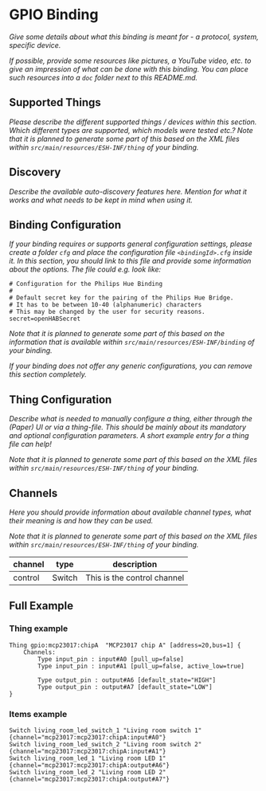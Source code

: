 # GPIO Binding

_Give some details about what this binding is meant for - a protocol, system, specific device._

_If possible, provide some resources like pictures, a YouTube video, etc. to give an impression of what can be done with this binding. You can place such resources into a `doc` folder next to this README.md._

## Supported Things

_Please describe the different supported things / devices within this section._
_Which different types are supported, which models were tested etc.?_
_Note that it is planned to generate some part of this based on the XML files within ```src/main/resources/ESH-INF/thing``` of your binding._

## Discovery

_Describe the available auto-discovery features here. Mention for what it works and what needs to be kept in mind when using it._

## Binding Configuration

_If your binding requires or supports general configuration settings, please create a folder ```cfg``` and place the configuration file ```<bindingId>.cfg``` inside it. In this section, you should link to this file and provide some information about the options. The file could e.g. look like:_

```
# Configuration for the Philips Hue Binding
#
# Default secret key for the pairing of the Philips Hue Bridge.
# It has to be between 10-40 (alphanumeric) characters
# This may be changed by the user for security reasons.
secret=openHABSecret
```

_Note that it is planned to generate some part of this based on the information that is available within ```src/main/resources/ESH-INF/binding``` of your binding._

_If your binding does not offer any generic configurations, you can remove this section completely._

## Thing Configuration

_Describe what is needed to manually configure a thing, either through the (Paper) UI or via a thing-file. This should be mainly about its mandatory and optional configuration parameters. A short example entry for a thing file can help!_

_Note that it is planned to generate some part of this based on the XML files within ```src/main/resources/ESH-INF/thing``` of your binding._

## Channels

_Here you should provide information about available channel types, what their meaning is and how they can be used._

_Note that it is planned to generate some part of this based on the XML files within ```src/main/resources/ESH-INF/thing``` of your binding._

| channel  | type   | description                  |
|----------|--------|------------------------------|
| control  | Switch | This is the control channel  |

## Full Example


### Thing example

```
Thing gpio:mcp23017:chipA  "MCP23017 chip A" [address=20,bus=1] {
    Channels:
        Type input_pin : input#A0 [pull_up=false]
        Type input_pin : input#A1 [pull_up=false, active_low=true]

        Type output_pin : output#A6 [default_state="HIGH"]
        Type output_pin : output#A7 [default_state="LOW"]
}

```

### Items example

```
Switch living_room_led_switch_1 "Living room switch 1"  {channel="mcp23017:mcp23017:chipA:input#A0"}
Switch living_room_led_switch_2 "Living room switch 2"  {channel="mcp23017:mcp23017:chipA:input#A1"}
Switch living_room_led_1 "Living room LED 1"  {channel="mcp23017:mcp23017:chipA:output#A6"}
Switch living_room_led_2 "Living room LED 2"  {channel="mcp23017:mcp23017:chipA:output#A7"}
```
